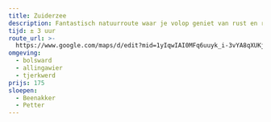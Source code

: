 ```yaml
---
title: Zuiderzee
description: Fantastisch natuurroute waar je volop geniet van rust en ruimte.
tijd: ± 3 uur
route_url: >-
  https://www.google.com/maps/d/edit?mid=1yIqwIAI0MFq6uuyk_i-3vYA8qXUKjBFr&amp;z=11
omgeving:
  - bolsward
  - allingawier
  - tjerkwerd
prijs: 175
sloepen:
  - Beenakker
  - Petter
---
```

